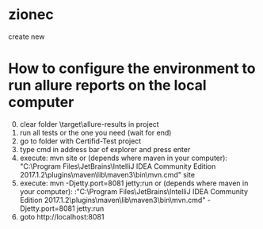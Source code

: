 # zionec
create new


How to configure the environment to run allure reports on the local computer
========================================================================================
0. clear folder <Project>\target\allure-results  in project
1. run all tests or the one you need (wait for end)
2. go to folder with Certifid-Test project
3. type cmd in address bar of explorer and press enter
4. execute: mvn site
   or (depends where maven in your computer):  "C:\Program Files\JetBrains\IntelliJ IDEA Community Edition 2017.1.2\plugins\maven\lib\maven3\bin\mvn.cmd" site
5. execute: mvn -Djetty.port=8081 jetty:run
   or (depends where maven in your computer): :"C:\Program Files\JetBrains\IntelliJ IDEA Community Edition 2017.1.2\plugins\maven\lib\maven3\bin\mvn.cmd" -Djetty.port=8081 jetty:run
6. goto http://localhost:8081